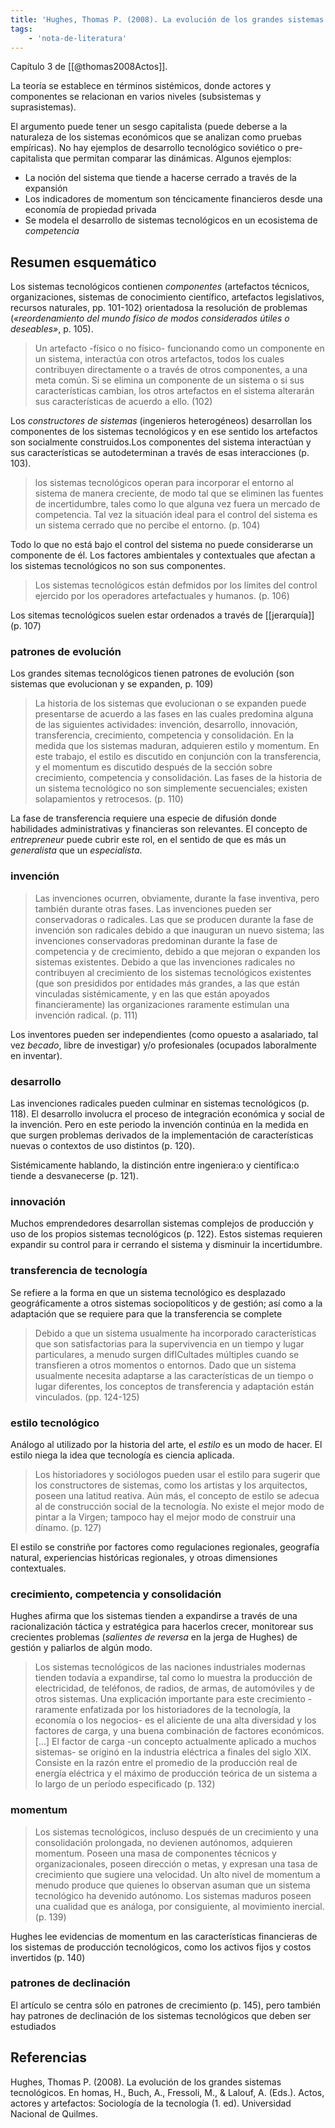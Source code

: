 ```yaml
---
title: 'Hughes, Thomas P. (2008). La evolución de los grandes sistemas tecnológicos'
tags:
    - 'nota-de-literatura'
---
```

Capítulo 3 de [[@thomas2008Actos]].

La teoría se establece en términos sistémicos, donde actores y componentes se relacionan en varios niveles (subsistemas y suprasistemas).

El argumento puede tener un sesgo capitalista (puede deberse a la naturaleza de los sistemas económicos que se analizan como pruebas empíricas). No hay ejemplos de desarrollo tecnológico soviético o pre-capitalista que permitan comparar las dinámicas. Algunos ejemplos:

- La noción del sistema que tiende a hacerse cerrado a través de la expansión 
- Los indicadores de momentum son téncicamente financieros desde una economía de propiedad privada
- Se modela el desarrollo de sistemas tecnológicos en un ecosistema de *competencia*

## Resumen esquemático

Los sistemas tecnológicos contienen *componentes* (artefactos técnicos, organizaciones, sistemas de conocimiento científico, artefactos legislativos, recursos naturales, pp. 101-102) orientadosa la resolución de problemas (*«reordenamiento del mundo físico de modos considerados útiles o deseables»*, p. 105).

>Un artefacto -físico o no físico- funcionando como un componente en un sistema, interactúa con otros artefactos, todos los cuales contribuyen directamente o a través de otros componentes, a una meta común. Si se elimina un componente de un sistema o si sus características cambian, los otros artefactos en el sistema alterarán sus características de acuerdo a ello. (102)

Los *constructores de sistemas* (ingenieros heterogéneos) desarrollan los componentes de los sistemas tecnológicos y en ese sentido los artefactos son socialmente construidos.Los componentes del sistema interactúan y sus características se autodeterminan a través de esas interacciones (p. 103).

> los sistemas tecnológicos operan para incorporar el entorno al sistema de manera creciente, de modo tal que se eliminen las fuentes de incertidumbre, tales como lo que alguna vez fuera un mercado de competencia. Tal vez la situación ideal para el control del sistema es un sistema cerrado que no percibe el entorno. (p. 104)

Todo lo que no está bajo el control del sistema no puede considerarse un componente de él. Los factores ambientales y contextuales que afectan a los sistemas tecnológicos no son sus componentes.

>Los sistemas tecnológicos están defmidos por los límites del control ejercido por los operadores artefactuales y humanos. (p. 106)

Los sitemas tecnológicos suelen estar ordenados a través de [[jerarquía]] (p. 107)

### patrones de evolución

Los grandes sitemas tecnológicos tienen patrones de evolución (son sistemas que evolucionan y se expanden, p. 109)

>La historia de los sistemas que evolucionan o se expanden puede presentarse de acuerdo a las fases en las cuales predomina alguna de las siguientes actividades: invención, desarrollo, innovación, transferencia, crecimiento, competencia y consolidación. En la medida que los sistemas maduran, adquieren estilo y momentum. En este trabajo, el estilo es discutido en conjunción con la transferencia, y el momentum es discutido después de la sección sobre crecimiento, competencia y consolidación. Las fases de la historia de un sistema tecnológico no son simplemente secuenciales; existen solapamientos y retrocesos. (p. 110)

La fase de transferencia requiere una especie de difusión donde habilidades administrativas y financieras son relevantes. El concepto de *entrepreneur* puede cubrir este rol, en el sentido de que es más un *generalista* que un *especialista*.

### invención

>Las invenciones ocurren, obviamente, durante la fase inventiva, pero también durante otras fases. Las invenciones pueden ser conservadoras o radicales. Las que se producen durante la fase de invención son radicales debido a que inauguran un nuevo sistema; las invenciones conservadoras predominan durante la fase de competencia y de crecimiento, debido a que mejoran o expanden los sistemas existentes. Debido a que las invenciones radicales no contribuyen al crecimiento de los sistemas tecnológicos existentes (que son presididos por entidades más grandes, a las que están vinculadas sistémicamente, y en las que están apoyados financieramente) las organizaciones raramente estimulan una invención radical. (p. 111)

Los inventores pueden ser independientes (como opuesto a asalariado, tal vez *becado*, libre de investigar) y/o profesionales (ocupados laboralmente en inventar).

### desarrollo

Las invenciones radicales pueden culminar en sistemas tecnológicos (p. 118). El desarrollo involucra el proceso de integración económica y social de la invención. Pero en este periodo la invención continúa en la medida en que surgen problemas derivados de la implementación de características nuevas o contextos de uso distintos (p. 120).

Sistémicamente hablando, la distinción entre ingeniera:o y científica:o tiende a desvanecerse (p. 121).

### innovación

Muchos emprendedores desarrollan sistemas complejos de producción y uso de los propios sistemas tecnológicos (p. 122). Estos sistemas requieren expandir su control para ir cerrando el sistema y disminuir la incertidumbre.

### transferencia de tecnología

Se refiere a la forma en que un sistema tecnológico es desplazado geográficamente a otros sistemas sociopolíticos y de gestión; así como a la adaptación que se requiere para que la transferencia se complete

> Debido a que un sistema usualmente ha incorporado características que son satisfactorias para la supervivencia en un tiempo y lugar particulares, a menudo surgen difICultades múltiples cuando se transfieren a otros momentos o entornos. Dado que un sistema usualmente necesita adaptarse a las características de un tiempo o lugar diferentes, los conceptos de transferencia y adaptación están vinculados.  (pp. 124-125)

### estilo tecnológico

Análogo al utilizado por la historia del arte, el *estilo* es un modo de hacer. El estilo niega la idea que tecnología es ciencia aplicada.

>Los historiadores y sociólogos pueden usar el estilo para sugerir que los constructores de sistemas, como los artistas y los arquitectos, poseen una latitud reativa. Aún más, el concepto de estilo se adecua al de construcción social de la tecnología. No existe el mejor modo de pintar a la Virgen; tampoco hay el mejor modo de construir una dínamo. (p. 127)

El estilo se constriñe por factores como regulaciones regionales, geografía natural, experiencias históricas regionales, y otroas dimensiones contextuales.

### crecimiento, competencia y consolidación

Hughes afirma que los sistemas tienden a expandirse a través de una racionalización táctica y estratégica para hacerlos crecer, monitorear sus crecientes problemas (*salientes de reversa* en la jerga de Hughes) de gestión y paliarlos de algún modo.

>Los sistemas tecnológicos de las naciones industriales modernas tienden todavía a expandirse, tal como lo muestra la producción de electricidad, de teléfonos, de radios, de armas, de automóviles y de otros sistemas. Una explicación importante para este crecimiento -raramente enfatizada por los historiadores de la tecnología, la economía o los negocios- es el aliciente de una alta diversidad y los factores de carga, y una buena combinación de factores económicos. [...] El factor de carga -un concepto actualmente aplicado a muchos sistemas- se originó en la industria eléctrica a finales del siglo XIX. Consiste en la razón entre el promedio de la producción real de energía eléctrica y el máximo de producción teórica de un sistema a lo largo de un período especificado (p. 132)

### momentum

>Los sistemas tecnológicos, incluso después de un crecimiento y una consolidación prolongada, no devienen autónomos, adquieren momentum. Poseen una masa de componentes técnicos y organizacionales, poseen dirección o metas, y expresan una tasa de crecimiento que sugiere una velocidad. Un alto nivel de momentum a menudo produce que quienes lo observan asuman que un sistema tecnológico ha devenido autónomo. Los sistemas maduros poseen una cualidad que es análoga, por consiguiente, al movimiento inercial. (p. 139)

Hughes lee evidencias de momentum en las características financieras de los sistemas de producción tecnológicos, como los activos fijos y costos invertidos (p. 140)

### patrones de declinación

El artículo se centra sólo en patrones de crecimiento (p. 145), pero también hay patrones de declinación de los sistemas tecnológicos que deben ser estudiados

## Referencias

Hughes, Thomas P. (2008). La evolución de los grandes sistemas tecnológicos. En homas, H., Buch, A., Fressoli, M., & Lalouf, A. (Eds.). Actos, actores y artefactos: Sociología de la tecnología (1. ed). Universidad Nacional de Quilmes.